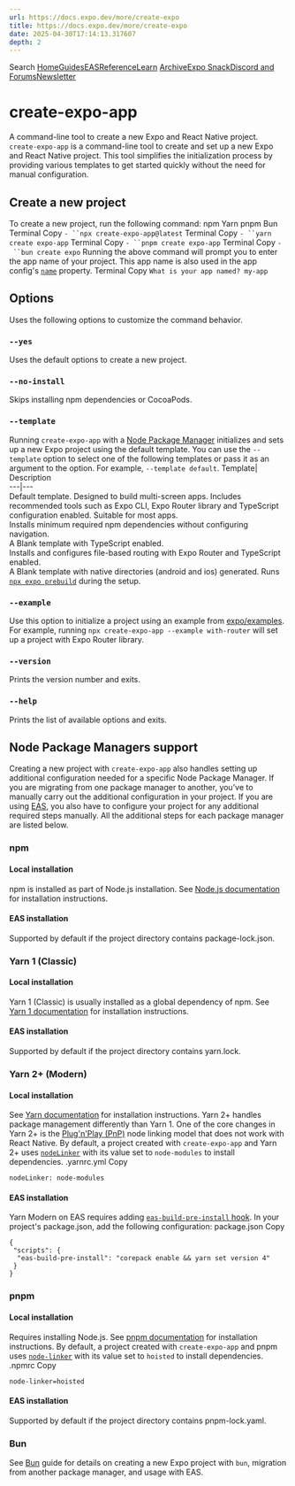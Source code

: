 ```yaml
---
url: https://docs.expo.dev/more/create-expo
title: https://docs.expo.dev/more/create-expo
date: 2025-04-30T17:14:13.317607
depth: 2
---
```


Search
[Home](https://docs.expo.dev/)[Guides](https://docs.expo.dev/guides/overview)[EAS](https://docs.expo.dev/eas)[Reference](https://docs.expo.dev/versions/latest)[Learn](https://docs.expo.dev/tutorial/overview)
[Archive](https://docs.expo.dev/archive)[Expo Snack](https://snack.expo.dev)[Discord and Forums](https://chat.expo.dev)[Newsletter](https://expo.dev/mailing-list/signup)
# create-expo-app
A command-line tool to create a new Expo and React Native project.
`create-expo-app` is a command-line tool to create and set up a new Expo and React Native project. This tool simplifies the initialization process by providing various templates to get started quickly without the need for manual configuration.
## Create a new project
To create a new project, run the following command:
npm
Yarn
pnpm
Bun
Terminal
Copy
`- ``npx create-expo-app@latest`
Terminal
Copy
`- ``yarn create expo-app`
Terminal
Copy
`- ``pnpm create expo-app`
Terminal
Copy
`- ``bun create expo`
Running the above command will prompt you to enter the app name of your project. This app name is also used in the app config's [`name`](https://docs.expo.dev/versions/latest/config/app#name) property.
Terminal
Copy
`What is your app named? my-app`
## Options
Uses the following options to customize the command behavior.
### `--yes`
Uses the default options to create a new project.
### `--no-install`
Skips installing npm dependencies or CocoaPods.
### `--template`
Running `create-expo-app` with a [Node Package Manager](https://docs.expo.dev/more/create-expo#node-package-managers-support) initializes and sets up a new Expo project using the default template.
You can use the `--template` option to select one of the following templates or pass it as an argument to the option. For example, `--template default`.
Template| Description  
---|---  
Default template. Designed to build multi-screen apps. Includes recommended tools such as Expo CLI, Expo Router library and TypeScript configuration enabled. Suitable for most apps.  
Installs minimum required npm dependencies without configuring navigation.  
A Blank template with TypeScript enabled.  
Installs and configures file-based routing with Expo Router and TypeScript enabled.  
A Blank template with native directories (android and ios) generated. Runs [`npx expo prebuild`](https://docs.expo.dev/workflow/prebuild) during the setup.  
### `--example`
Use this option to initialize a project using an example from [expo/examples](https://github.com/expo/examples).
For example, running `npx create-expo-app --example with-router` will set up a project with Expo Router library.
### `--version`
Prints the version number and exits.
### `--help`
Prints the list of available options and exits.
## Node Package Managers support
Creating a new project with `create-expo-app` also handles setting up additional configuration needed for a specific Node Package Manager.
If you are migrating from one package manager to another, you've to manually carry out the additional configuration in your project. If you are using [EAS](https://docs.expo.dev/eas), you also have to configure your project for any additional required steps manually.
All the additional steps for each package manager are listed below.
### npm
#### Local installation
npm is installed as part of Node.js installation. See [Node.js documentation](https://nodejs.org/en/download/package-manager) for installation instructions.
#### EAS installation
Supported by default if the project directory contains package-lock.json.
### Yarn 1 (Classic)
#### Local installation
Yarn 1 (Classic) is usually installed as a global dependency of npm. See [Yarn 1 documentation](https://classic.yarnpkg.com/en/docs/getting-started) for installation instructions.
#### EAS installation
Supported by default if the project directory contains yarn.lock.
### Yarn 2+ (Modern)
#### Local installation
See [Yarn documentation](https://yarnpkg.com/getting-started/install) for installation instructions.
Yarn 2+ handles package management differently than Yarn 1. One of the core changes in Yarn 2+ is the [Plug'n'Play (PnP)](https://yarnpkg.com/features/pnp) node linking model that does not work with React Native.
By default, a project created with `create-expo-app` and Yarn 2+ uses [`nodeLinker`](https://yarnpkg.com/features/linkers#nodelinker-node-modules) with its value set to `node-modules` to install dependencies.
.yarnrc.yml
Copy
```
nodeLinker: node-modules

```

#### EAS installation
Yarn Modern on EAS requires adding [`eas-build-pre-install` hook](https://docs.expo.dev/build-reference/npm-hooks). In your project's package.json, add the following configuration:
package.json
Copy
```
{
 "scripts": {
  "eas-build-pre-install": "corepack enable && yarn set version 4"
 }
}

```

### pnpm
#### Local installation
Requires installing Node.js. See [pnpm documentation](https://pnpm.io/installation) for installation instructions.
By default, a project created with `create-expo-app` and pnpm uses [`node-linker`](https://pnpm.io/npmrc#node-linker) with its value set to `hoisted` to install dependencies.
.npmrc
Copy
```
node-linker=hoisted

```

#### EAS installation
Supported by default if the project directory contains pnpm-lock.yaml.
### Bun
See [Bun](https://docs.expo.dev/guides/using-bun) guide for details on creating a new Expo project with `bun`, migration from another package manager, and usage with EAS.

